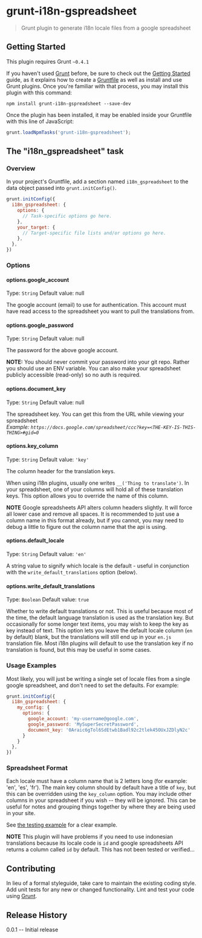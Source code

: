 # grunt-i18n-gspreadsheet

> Grunt plugin to generate i18n locale files from a google spreadsheet

## Getting Started
This plugin requires Grunt `~0.4.1`

If you haven't used [Grunt](http://gruntjs.com/) before, be sure to check out the [Getting Started](http://gruntjs.com/getting-started) guide, as it explains how to create a [Gruntfile](http://gruntjs.com/sample-gruntfile) as well as install and use Grunt plugins. Once you're familiar with that process, you may install this plugin with this command:

```shell
npm install grunt-i18n-gspreadsheet --save-dev
```

Once the plugin has been installed, it may be enabled inside your Gruntfile with this line of JavaScript:

```js
grunt.loadNpmTasks('grunt-i18n-gspreadsheet');
```

## The "i18n_gspreadsheet" task

### Overview
In your project's Gruntfile, add a section named `i18n_gspreadsheet` to the data object passed into `grunt.initConfig()`.

```js
grunt.initConfig({
  i18n_gspreadsheet: {
    options: {
      // Task-specific options go here.
    },
    your_target: {
      // Target-specific file lists and/or options go here.
    },
  },
})
```

### Options

#### options.google_account
Type: `String`
Default value: null

The google account (email) to use for authentication. This account must have read access to the spreadsheet you want to pull the translations from.

#### options.google_password
Type: `String`
Default value: null

The password for the above google account.

**NOTE:** You should never commit your password into your git repo. Rather you should use an ENV variable. You can also make your spreadsheet publicly accessible (read-only) so no auth is required.

#### options.document_key
Type: `String`
Default value: null

The spreadsheet key. You can get this from the URL while viewing your spreadsheet  
*Example: `https://docs.google.com/spreadsheet/ccc?key=<THE-KEY-IS-THIS-THING>#gid=0`*

#### options.key_column
Type: `String`
Default value: `'key'`

The column header for the translation keys.

When using i18n plugins, usually one writes `__('Thing to translate')`. In your spreadsheet, one of your columns will hold all of these translation keys. This option allows you to override the name of this column.

**NOTE** Google spreadsheets API alters column headers slightly. It will force all lower case and remove all spaces. It is recommended to just use a column name in this format already, but if you cannot, you may need to debug a little to figure out the column name that the api is using.

#### options.default_locale
Type: `String`
Default value: `'en'`

A string value to signify which locale is the default - useful in conjunction with the `write_default_translations` option (below).

#### options.write_default_translations
Type: `Boolean`
Default value: `true`

Whether to write default translations or not. This is useful because most of the time, the default language translation is used as the translation key. But occasionally for some longer text items, you may wish to keep the key as key instead of text. This option lets you leave the default locale column (`en` by default) blank, but the translations will still end up in your `en.js` translation file. Most i18n plugins will default to use the translation key if no translation is found, but this may be useful in some cases.

### Usage Examples

Most likely, you will just be writing a single set of locale files from a single google spreadsheet, and don't need to set the defaults. For example:

```js
grunt.initConfig({
  i18n_gspreadsheet: {
    my_config: {
      options: {
        google_account: 'my-username@google.com',
        google_password: 'MySuperSecretPassword',
        document_key: '0Araic6gTol6SdEtwb1Badl92c2tlek45OUxJZDlyN2c'
      }
    }
  },
})
```

### Spreadsheet Format

Each locale must have a column name that is 2 letters long (for example: 'en', 'es', 'fr'). The main key column should by default have a title of `key`, but this can be overridden using the `key_column` option. You may include other columns in your spreadsheet if you wish -- they will be ignored. This can be useful for notes and grouping things together by where they are being used in your site.

See [the testing example](https://docs.google.com/spreadsheet/ccc?key=0Araic6gTol6SdEtwb1Badl92c2tlek45OUxJZDlyN2c#gid=0) for a clear example.

**NOTE** This plugin will have problems if you need to use indonesian translations because its locale code is `id` and google spreadsheets API returns a column called `id` by default. This has not been tested or verified...


## Contributing
In lieu of a formal styleguide, take care to maintain the existing coding style. Add unit tests for any new or changed functionality. Lint and test your code using [Grunt](http://gruntjs.com/).

## Release History
0.0.1 -- Initial release
